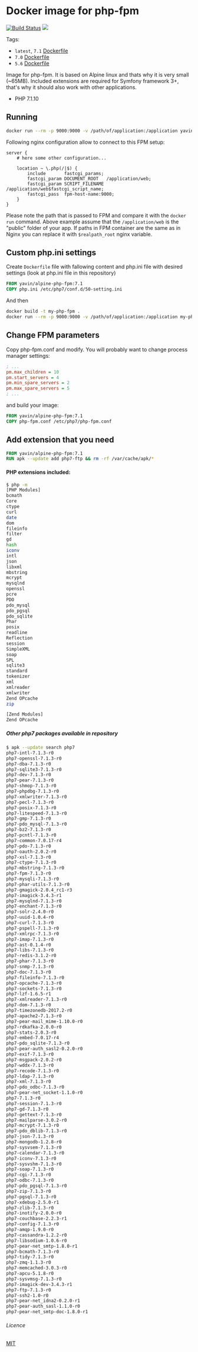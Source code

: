 # Docker image for php-fpm

[![Build Status](https://travis-ci.org/Yavin/docker-alpine-php-fpm.svg?branch=master)](https://travis-ci.org/Yavin/docker-alpine-php-fpm)
[![](https://images.microbadger.com/badges/image/yavin/alpine-php-fpm:7.1.svg)](https://microbadger.com/images/yavin/alpine-php-fpm:7.1)

Tags:
* `latest`, `7.1` [Dockerfile](https://github.com/Yavin/docker-alpine-php-fpm/blob/master/Dockerfile)
* `7.0` [Dockerfile](https://github.com/Yavin/docker-alpine-php-fpm/blob/7.0/Dockerfile)
* `5.6` [Dockerfile](https://github.com/Yavin/docker-alpine-php-fpm/blob/5.6/Dockerfile)

Image for php-fpm. It is based on Alpine linux and thats why it is very small (~65MB). Included extensions are required for Symfony framework 3+, that's why it should also work with other applications.
* PHP 7.1.10

## Running

```sh
docker run --rm -p 9000:9000 -v /path/of/application:/application yavin/alpine-php-fpm:7.1
```

Following nginx configuration allow to connect to this FPM setup:

```nginx
server {
    # here some other configuration...

    location ~ \.php(/|$) {
        include       fastcgi_params;
        fastcgi_param DOCUMENT_ROOT   /application/web;
        fastcgi_param SCRIPT_FILENAME /application/web$fastcgi_script_name;
        fastcgi_pass  fpm-host-name:9000;
    }
}
```

Please note the path that is passed to FPM and compare it with the `docker run` command.
Above example assume that the `/application/web` is the "public" folder of your app.
If paths in FPM container are the same as in Nginx you can replace it with `$realpath_root`
nginx variable.

## Custom php.ini settings
Create `Dockerfile` file with fallowing content and php.ini file with desired settings (look at php.ini file in this repository)

```Dockerfile
FROM yavin/alpine-php-fpm:7.1
COPY php.ini /etc/php7/conf.d/50-setting.ini
```
And then 

```sh
docker build -t my-php-fpm .
docker run --rm -p 9000:9000 -v /path/of/application:/application my-php-fpm:latest
```

## Change FPM parameters
Copy php-fpm.conf and modify. You will probably want to change process manager settings:

```ini
; ...
pm.max_children = 10
pm.start_servers = 4
pm.min_spare_servers = 2
pm.max_spare_servers = 5
; ...
```
and build your image:

```Dockerfile
FROM yavin/alpine-php-fpm:7.1
COPY php-fpm.conf /etc/php7/php-fpm.conf
```

## Add extension that you need

```Dockerfile
FROM yavin/alpine-php-fpm:7.1
RUN apk --update add php7-ftp && rm -rf /var/cache/apk/*
```

#### PHP extensions included:

```sh
$ php -m
[PHP Modules]
bcmath
Core
ctype
curl
date
dom
fileinfo
filter
gd
hash
iconv
intl
json
libxml
mbstring
mcrypt
mysqlnd
openssl
pcre
PDO
pdo_mysql
pdo_pgsql
pdo_sqlite
Phar
posix
readline
Reflection
session
SimpleXML
soap
SPL
sqlite3
standard
tokenizer
xml
xmlreader
xmlwriter
Zend OPcache
zip

[Zend Modules]
Zend OPcache
```

##### Other php7 packages available in repository

```sh
$ apk --update search php7
php7-intl-7.1.3-r0
php7-openssl-7.1.3-r0
php7-dba-7.1.3-r0
php7-sqlite3-7.1.3-r0
php7-dev-7.1.3-r0
php7-pear-7.1.3-r0
php7-shmop-7.1.3-r0
php7-phpdbg-7.1.3-r0
php7-xmlwriter-7.1.3-r0
php7-pecl-7.1.3-r0
php7-posix-7.1.3-r0
php7-litespeed-7.1.3-r0
php7-gmp-7.1.3-r0
php7-pdo_mysql-7.1.3-r0
php7-bz2-7.1.3-r0
php7-pcntl-7.1.3-r0
php7-common-7.0.17-r4
php7-pdo-7.1.3-r0
php7-oauth-2.0.2-r0
php7-xsl-7.1.3-r0
php7-ctype-7.1.3-r0
php7-mbstring-7.1.3-r0
php7-fpm-7.1.3-r0
php7-mysqli-7.1.3-r0
php7-phar-utils-7.1.3-r0
php7-gmagick-2.0.4_rc1-r3
php7-imagick-3.4.3-r1
php7-mysqlnd-7.1.3-r0
php7-enchant-7.1.3-r0
php7-solr-2.4.0-r0
php7-uuid-1.0.4-r0
php7-curl-7.1.3-r0
php7-pspell-7.1.3-r0
php7-xmlrpc-7.1.3-r0
php7-imap-7.1.3-r0
php7-ast-0.1.4-r0
php7-libs-7.1.3-r0
php7-redis-3.1.2-r0
php7-phar-7.1.3-r0
php7-snmp-7.1.3-r0
php7-doc-7.1.3-r0
php7-fileinfo-7.1.3-r0
php7-opcache-7.1.3-r0
php7-sockets-7.1.3-r0
php7-lzf-1.6.5-r1
php7-xmlreader-7.1.3-r0
php7-dom-7.1.3-r0
php7-timezonedb-2017.2-r0
php7-apache2-7.1.3-r0
php7-pear-mail_mime-1.10.0-r0
php7-rdkafka-2.0.0-r0
php7-stats-2.0.3-r0
php7-embed-7.0.17-r4
php7-pdo_sqlite-7.1.3-r0
php7-pear-auth_sasl2-0.2.0-r0
php7-exif-7.1.3-r0
php7-msgpack-2.0.2-r0
php7-wddx-7.1.3-r0
php7-recode-7.1.3-r0
php7-ldap-7.1.3-r0
php7-xml-7.1.3-r0
php7-pdo_odbc-7.1.3-r0
php7-pear-net_socket-1.1.0-r0
php7-7.1.3-r0
php7-session-7.1.3-r0
php7-gd-7.1.3-r0
php7-gettext-7.1.3-r0
php7-mailparse-3.0.2-r0
php7-mcrypt-7.1.3-r0
php7-pdo_dblib-7.1.3-r0
php7-json-7.1.3-r0
php7-mongodb-1.2.8-r0
php7-sysvsem-7.1.3-r0
php7-calendar-7.1.3-r0
php7-iconv-7.1.3-r0
php7-sysvshm-7.1.3-r0
php7-soap-7.1.3-r0
php7-cgi-7.1.3-r0
php7-odbc-7.1.3-r0
php7-pdo_pgsql-7.1.3-r0
php7-zip-7.1.3-r0
php7-pgsql-7.1.3-r0
php7-xdebug-2.5.0-r1
php7-zlib-7.1.3-r0
php7-inotify-2.0.0-r0
php7-couchbase-2.2.3-r1
php7-config-7.1.3-r0
php7-amqp-1.9.0-r0
php7-cassandra-1.2.2-r0
php7-libsodium-1.0.6-r0
php7-pear-net_smtp-1.8.0-r1
php7-bcmath-7.1.3-r0
php7-tidy-7.1.3-r0
php7-zmq-1.1.3-r0
php7-memcached-3.0.3-r0
php7-apcu-5.1.8-r0
php7-sysvmsg-7.1.3-r0
php7-imagick-dev-3.4.3-r1
php7-ftp-7.1.3-r0
php7-ssh2-1.0-r0
php7-pear-net_idna2-0.2.0-r1
php7-pear-auth_sasl-1.1.0-r0
php7-pear-net_smtp-doc-1.8.0-r1
```

###### Licence
[MIT](https://opensource.org/licenses/MIT)
